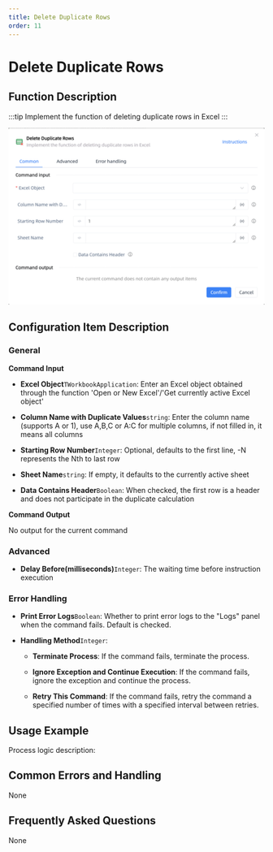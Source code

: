 ```yaml
---
title: Delete Duplicate Rows
order: 11
---
```


# Delete Duplicate Rows

## Function Description

:::tip 
Implement the function of deleting duplicate rows in Excel
:::

![Delete Duplicate Rows](../../../../assets/Delete%20Duplicate%20Rows_command.png)

## Configuration Item Description

### General

**Command Input**

- **Excel Object**`TWorkbookApplication`: Enter an Excel object obtained through the function 'Open or New Excel'/'Get currently active Excel object'

- **Column Name with Duplicate Values**`string`: Enter the column name (supports A or 1), use A,B,C or A:C for multiple columns, if not filled in, it means all columns

- **Starting Row Number**`Integer`: Optional, defaults to the first line, -N represents the Nth to last row

- **Sheet Name**`string`: If empty, it defaults to the currently active sheet

- **Data Contains Header**`Boolean`: When checked, the first row is a header and does not participate in the duplicate calculation


**Command Output**

No output for the current command

### Advanced

- **Delay Before(milliseconds)**`Integer`: The waiting time before instruction execution

### Error Handling

- **Print Error Logs**`Boolean`: Whether to print error logs to the "Logs" panel when the command fails. Default is checked. 

- **Handling Method**`Integer`:

    - **Terminate Process**: If the command fails, terminate the process.

    - **Ignore Exception and Continue Execution**: If the command fails, ignore the exception and continue the process.

    - **Retry This Command**: If the command fails, retry the command a specified number of times with a specified interval between retries.

## Usage Example

Process logic description:

## Common Errors and Handling

None

## Frequently Asked Questions

None

